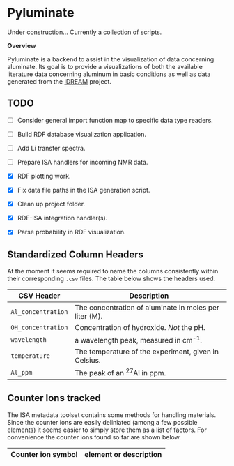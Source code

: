 # Pyluminate

Under construction... Currently a collection of scripts.

**Overview**

Pyluminate is a backend to assist in the visualization of data concerning aluminate.
Its goal is to provide a visualizations of both the available literature data
concerning aluminum in basic conditions as well as data generated from the 
[IDREAM](http://efrc.pnnl.gov/idream/) project.


## TODO

- [ ] Consider general import function map to specific data type readers.
- [ ] Build RDF database visualization application.
- [ ] Add Li transfer spectra.
- [ ] Prepare ISA handlers for incoming NMR data.
- [x] RDF plotting work.
- [x] Fix data file paths in the ISA generation script.
- [x] Clean up project folder.
- [x] RDF-ISA integration handler(s).
- [x] Parse probability in RDF visualization.


## Standardized Column Headers

At the moment it seems required to name the columns consistently within
their corresponding `.csv` files. The table below shows the headers used.

| CSV Header | Description |
-------------|--------------
`Al_concentration` | The concentration of aluminate in moles per liter (M).
`OH_concentration` | Concentration of hydroxide. *Not* the pH.
`wavelength`       | a wavelength peak, measured in cm<sup>-1</sup>.
`temperature`      | The temperature of the experiment, given in Celsius.
`Al_ppm`           | The peak of an <sup>27</sup>Al in ppm.


## Counter Ions tracked

The ISA metadata toolset contains some methods for handling materials.
Since the counter ions are easily deliniated (among a few possible elements)
it seems easier to simply store them as a list of factors. For convenience
the counter ions found so far are shown below.

| Counter ion symbol | element or description |
|--------------------|------------------------|

